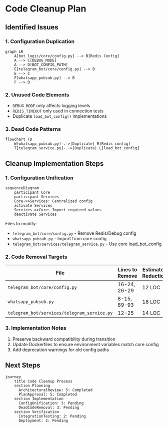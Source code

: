 # Code Cleanup Plan

## Identified Issues

### 1. Configuration Duplication
```mermaid
graph LR
    A[bot_logic/core/config.py] --> B[Redis Config]
    A --> C[DEBUG_MODE]
    A --> D[BOT_CONFIG_PATH]
    E[telegram_bot/core/config.py] --> B
    E --> C
    F[whatsapp_pubsub.py] --> B
    F --> D
```

### 2. Unused Code Elements
- `DEBUG_MODE` only affects logging levels
- `REDIS_TIMEOUT` only used in connection tests
- Duplicate `load_bot_config()` implementations

### 3. Dead Code Patterns
```mermaid
flowchart TD
    W[whatsapp_pubsub.py]-.->|Duplicate| R[Redis config]
    T[telegram_service.py]-.->|Duplicate| L[load_bot_config]
```

## Cleanup Implementation Steps

### 1. Configuration Unification
```mermaid
sequenceDiagram
    participant Core
    participant Services
    Core->>Services: Centralized config
    activate Services
    Services->>Core: Import required values
    deactivate Services
```

Files to modify:
- `telegram_bot/core/config.py` - Remove Redis/Debug config
- `whatsapp_pubsub.py` - Import from core config
- `telegram_bot/services/telegram_service.py` - Use core load_bot_config

### 2. Code Removal Targets
| File | Lines to Remove | Estimated Reduction |
|------|-----------------|---------------------|
| `telegram_bot/core/config.py` | 16-24, 26-29 | 12 LOC |
| `whatsapp_pubsub.py` | 8-15, 89-93 | 18 LOC |
| `telegram_bot/services/telegram_service.py` | 12-25 | 14 LOC |

### 3. Implementation Notes
1. Preserve backward compatibility during transition
2. Update Dockerfiles to ensure environment variables match core config
3. Add deprecation warnings for old config paths

## Next Steps
```mermaid
journey
    title Code Cleanup Process
    section Planning
      ArchitecturalReview: 5: Completed
      PlanApproval: 5: Completed
    section Implementation
      ConfigUnification: 3: Pending
      DeadCodeRemoval: 3: Pending
    section Verification
      IntegrationTesting: 2: Pending
      Deployment: 2: Pending
```
